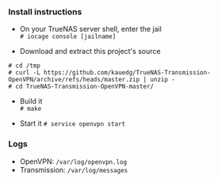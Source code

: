 ### Install instructions
- On your TrueNAS server shell, enter the jail  
`# iocage console [jailname]`

- Download and extract this project's source  
```
# cd /tmp
# curl -L https://github.com/kauedg/TrueNAS-Transmission-OpenVPN/archive/refs/heads/master.zip | unzip -
# cd TrueNAS-Transmission-OpenVPN-master/
```

- Build it  
`# make`

- Start it
`# service openvpn start`

### Logs
- OpenVPN: `/var/log/openvpn.log`
- Transmission: `/var/log/messages`
